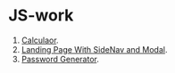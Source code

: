# JS-work
1. [Calculaor](https://akshatjain2610.github.io/JS-work/Calculator/).
2. [Landing Page With SideNav and Modal](https://akshatjain2610.github.io/JS-work/Landing%20Page%20with%20sidenav%20and%20modal/).
3. [Password Generator](https://akshatjain2610.github.io/JS-work/Password%20Generator/).
